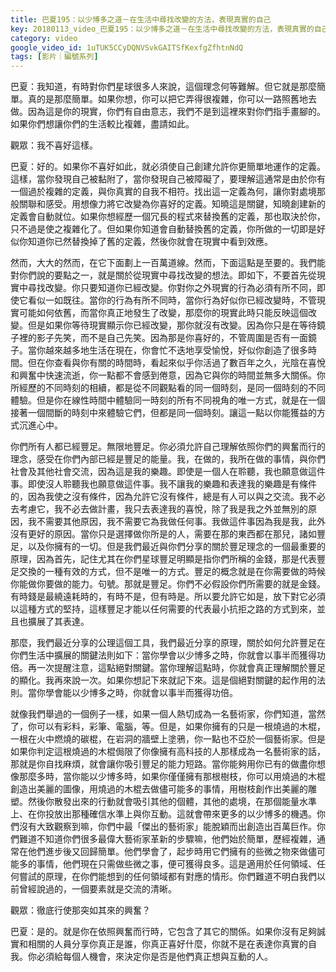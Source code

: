```yaml
---
title: 巴夏195：以少博多之道－在生活中尋找改變的方法，表現真實的自己
key: 20180113_video_巴夏195：以少博多之道－在生活中尋找改變的方法，表現真實的自己
category: video
google_video_id: 1uTUK5CCyDQNVSvkGAITSfKexfgZfhtnNdQ
tags: [影片｜編號系列]
---
```


巴夏：我知道，有時對你們星球很多人來說，這個理念何等難解。但它就是那麼簡單。真的是那麼簡單。如果你想，你可以把它弄得很複雜，你可以一路照舊地去做。因為這是你的現實，你們有自由意志，我們不是到這裡來對你們指手畫腳的。如果你們想讓你們的生活較比複雜，盡請如此。

觀眾：我不喜好這樣。

巴夏：好的。如果你不喜好如此，就必須使自己創建允許你更簡單地運作的定義。這樣，當你發現自己被黏附了，當你發現自己被障礙了，要理解這通常是由於你有一個過於複雜的定義，與你真實的自我不相符。找出這一定義為何，讓你對處境那般關聯和感受。用想像力將它改變為你喜好的定義。知曉這是關鍵，知曉創建新的定義會自動就位。如果你想經歷一個冗長的程式來替換舊的定義，那也取決於你，只不過是使之複雜化了。但如果你知道會自動替換舊的定義，你所做的一切即是好似你知道你已然替換掉了舊的定義，然後你就會在現實中看到效應。

然而，大大的然而，在它下面劃上一百萬道線。然而，下面這點是至要的。我們能對你們說的要點之一，就是關於從現實中尋找改變的想法。即如下，不要首先從現實中尋找改變。你只要知道你已經改變。你對你之外現實的行為必須有所不同，即使它看似一如既往。當你的行為有所不同時，當你行為好似你已經改變時，不管現實可能如何依舊，而當你真正地發生了改變，那麼你的現實此時只能反映這個改變。但是如果你等待現實顯示你已經改變，那你就沒有改變。因為你只是在等待鏡子裡的影子先笑，而不是自己先笑。因為那是你喜好的，不管周圍是否有一面鏡子。當你越來越多地生活在現在，你會忙不迭地享受愉悅，好似你創造了很多時間。但在你查看與你有關的時間時，看起來似乎你活過了數百年之久，光陰在喜悅和興奮中快速流逝，你一點都不會感到倦意，因為它與你的時間並無多大關係。你所經歷的不同時刻的相續，都是從不同觀點看的同一個時刻，是同一個時刻的不同體驗。但是你在線性時間中體驗同一時刻的所有不同視角的唯一方式，就是在一個接著一個間斷的時刻中來體驗它們，但都是同一個時刻。讓這一點以你能獲益的方式沉進心中。

你們所有人都已經豐足。無限地豐足。你必須允許自己理解依照你們的興奮而行的理念，感受在你們內部已經是豐足的能量。我，在做的，我所在做的事情，與你們社會及其他社會交流，因為這是我的樂趣。即使是一個人在聆聽，我也願意做這件事。即使沒人聆聽我也願意做這件事。我不讓我的樂趣和表達我的樂趣是有條件的，因為我使之沒有條件，因為允許它沒有條件，總是有人可以與之交流。我不必去考慮它，我不必去做計畫，我只去表達我的喜悅，除了我是我之外並無別的原因，我不需要其他原因，我不需要它為我做任何事。我做這件事因為我是我，此外沒有更好的原因。當你只是選擇做你所是的人，需要在那的東西都在那兒，諸如豐足，以及你擁有的一切。但是我們最近與你們分享的關於豐足理念的一個最重要的原理，因為首先，記住尤其在你們星球豐足明顯是指你們所稱的金錢，那是代表豐足交換的一種有效的方式，但不是唯一的方式。豐足的概念就是在你需要做的時候你能做你要做的能力。句號。那就是豐足。你們不必假設你們所需要的就是金錢。有時錢是最繞遠耗時的，有時不是，但有時是。所以要允許它如是，放下對它必須以這種方式的堅持，這樣豐足才能以任何需要的代表最小抗拒之路的方式到來，並且也擴展了其表達。

那麼，我們最近分享的公理這個工具，我們最近分享的原理，關於如何允許豐足在你們生活中擴展的關鍵法則如下：當你學會以少博多之時，你就會以事半而獲得功倍。再一次提醒注意，這點絕對關鍵。當你理解這點時，你就會真正理解關於豐足的顯化。我再來說一次。如果你想記下來就記下來。這是個絕對關鍵的起作用的法則。當你學會能以少博多之時，你就會以事半而獲得功倍。

就像我們舉過的一個例子一樣，如果一個人熱切成為一名藝術家，你們知道，當然了，你可以有彩料，彩筆、電腦，等。但是，如果你擁有的只是一根燒過的木棍，一根在火中燃燒的碳棍，在岩洞的牆壁上塗鴉，你一點也不亞於一個藝術家。但是如果你判定這根燒過的木棍侷限了你像擁有高科技的人那樣成為一名藝術家的話，那就是你自找麻煩，就會讓你吸引豐足的能力短路。當你能夠用你已有的做盡你想像那麼多時，當你能以少博多時，如果你僅僅擁有那根樹枝，你可以用燒過的木棍創造出美麗的圖像，用燒過的木棍去做儘可能多的事情，用樹枝創作出美麗的雕塑。然後你散發出來的行動就會吸引其他的個體，其他的處境，在那個能量水準上、在你投放出那種確信水準上與你互動。這就會帶來更多的以少博多的機遇。你們沒有大致觀察到嘛，你們中最「傑出的藝術家」能脫穎而出創造出百萬巨作。你們難道不知道你們很多最偉大藝術家革新的步驟嘛，他們始於簡單，歷經複雜，通常在他們進步後又回歸簡單。他們學會了，起步時用它們擁有的些微之物來做儘可能多的事情，他們現在只需做些微之事，便可獲得良多。這是適用於任何領域、任何嘗試的原理，在你們能想到的任何領域都有對應的情形。你們難道不明白我們以前曾經說過的，一個要素就是交流的清晰。

觀眾：徹底行使那突如其來的興奮？

巴夏：是的。就是你在依照興奮而行時，它包含了其它的關係。如果你沒有足夠誠實和相關的人員分享你真正是誰，你真正喜好什麼，你就不是在表達你真實的自我。你必須給每個人機會，來決定你是否是他們真正想與互動的人。
